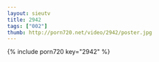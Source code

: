 ```yaml
--- 
layout: sieutv
title: 2942
tags: ["002"]
thumb: http://porn720.net/video/2942/poster.jpg
---
```

{% include porn720 key="2942" %} 
